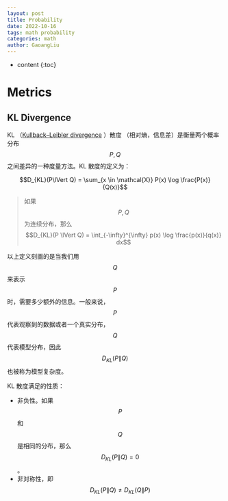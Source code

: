 ```yaml
---
layout: post
title: Probability
date: 2022-10-16
tags: math probability
categories: math
author: GaoangLiu
---
```

* content
{:toc}


# Metrics
## KL Divergence
KL （[Kullback–Leibler divergence](https://en.wikipedia.org/wiki/Kullback%E2%80%93Leibler_divergence) ）散度 （相对熵，信息差）是衡量两个概率分布 $$P, Q$$ 之间差异的一种度量方法。KL 散度的定义为：




$$D_{KL}(P\lVert Q) = \sum_{x \in \mathcal{X}} P(x) \log \frac{P(x)}{Q(x)}$$
> 如果 $$P, Q$$ 为连续分布，那么 $$D_{KL}(P \lVert Q) = \int_{-\infty}^{\infty} p(x) \log \frac{p(x)}{q(x)} dx$$
> 
以上定义刻画的是当我们用 $$Q$$ 来表示 $$P$$ 时，需要多少额外的信息。一般来说，$$P$$ 代表观察到的数据或者一个真实分布，$$Q$$ 代表模型分布，因此 $$D_{KL}(P \lVert Q)$$ 也被称为模型复杂度。

KL 散度满足的性质：
- 非负性。如果 $$P$$ 和 $$Q$$ 是相同的分布，那么 $$D_{KL}(P \lVert Q) = 0$$。
- 非对称性，即 $$D_{KL}(P \lVert Q) \neq D_{KL}(Q \lVert P)$$
